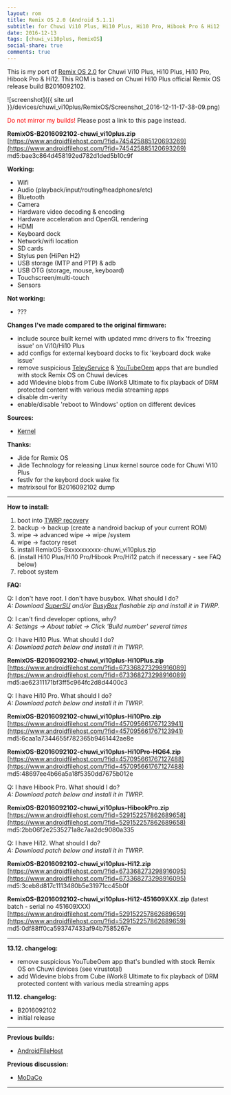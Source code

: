 ```yaml
---
layout: rom
title: Remix OS 2.0 (Android 5.1.1)
subtitle: for Chuwi Vi10 Plus, Hi10 Plus, Hi10 Pro, Hibook Pro & Hi12
date: 2016-12-13
tags: [chuwi_vi10plus, RemixOS]
social-share: true
comments: true
---
```


This is my port of [Remix OS 2.0](http://www.jide.com/remixos) for Chuwi Vi10 Plus, Hi10 Plus, Hi10 Pro, Hibook Pro & Hi12. This ROM is based on Chuwi Hi10 Plus official Remix OS release build B2016092102.

![screenshot]({{ site.url }}/devices/chuwi_vi10plus/RemixOS/Screenshot_2016-12-11-17-38-09.png)

<span style="color:#FF0000;">Do not mirror my builds!</span> Please post a link to this page instead.

**RemixOS-B2016092102-chuwi_vi10plus.zip**  
[https://www.androidfilehost.com/?fid=745425885120693269](https://www.androidfilehost.com/?fid=745425885120693269)  
md5:bae3c864d458192ed782d1ded5b10c9f

**Working:**

- Wifi
- Audio (playback/input/routing/headphones/etc)
- Bluetooth
- Camera
- Hardware video decoding & encoding
- Hardware acceleration and OpenGL rendering
- HDMI
- Keyboard dock
- Network/wifi location
- SD cards
- Stylus pen (HiPen H2)
- USB storage (MTP and PTP) & adb
- USB OTG (storage, mouse, keyboard)
- Touchscreen/multi-touch
- Sensors

**Not working:**

- ???

**Changes I've made compared to the original firmware:**

- include source built kernel with updated mmc drivers to fix 'freezing issue' on Vi10/Hi10 Plus
- add configs for external keyboard docks to fix 'keyboard dock wake issue'
- remove suspicious [TeleyService](https://www.virustotal.com/en/file/15932aa7ce6a40bff85a09697bff15f0eb5d3d420b3ca7c237042275cf3a44af/analysis/1481196805/) & [YouTubeOem](https://www.virustotal.com/en/file/d9a120506f4a1df8f763829be44a1b3d7aa2ffff8e48d6415dd1b36c3f1f9dec/analysis/1481630439/) apps that are bundled with stock Remix OS on Chuwi devices
- add Widevine blobs from Cube iWork8 Ultimate to fix playback of DRM protected content with various media streaming apps
- disable dm-verity
- enable/disable 'reboot to Windows' option on different devices

**Sources:**

- [Kernel](https://github.com/CM-CHT/android_kernel_intel_cherrytrail/tree/lollipop)

**Thanks:**

- Jide for Remix OS
- Jide Technology for releasing Linux kernel source code for Chuwi Vi10 Plus
- festlv for the keybord dock wake fix
- matrixsoul for B2016092102 dump

----

**How to install:**

1. boot into [TWRP recovery](/devices/chuwi_vi10plus/TWRP)
2. backup -> backup (create a nandroid backup of your current ROM)
3. wipe -> advanced wipe -> wipe /system
4. wipe -> factory reset
5. install RemixOS-Bxxxxxxxxxx-chuwi_vi10plus.zip
6. (install Hi10 Plus/Hi10 Pro/Hibook Pro/Hi12 patch if necessary - see FAQ below)
7. reboot system

**FAQ:**

Q: I don't have root. I don't have busybox. What should I do?  
*A: Download [SuperSU](http://download.chainfire.eu/supersu-stable) and/or [BusyBox](http://forum.xda-developers.com/attachment.php?attachmentid=3932008&d=1478780582) flashable zip and install it in TWRP.*

Q: I can't find developer options, why?  
*A: Settings -> About tablet -> Click 'Build number' several times*

Q: I have Hi10 Plus. What should I do?  
*A: Download patch below and install it in TWRP.*

**RemixOS-B2016092102-chuwi_vi10plus-Hi10Plus.zip**  
[https://www.androidfilehost.com/?fid=673368273298916089](https://www.androidfilehost.com/?fid=673368273298916089)  
md5:ae62311171bf3ff5c964fc2d8d4400c3

Q: I have Hi10 Pro. What should I do?  
*A: Download patch below and install it in TWRP.*

**RemixOS-B2016092102-chuwi_vi10plus-Hi10Pro.zip**  
[https://www.androidfilehost.com/?fid=457095661767123941](https://www.androidfilehost.com/?fid=457095661767123941)  
md5:6caa1a7344655f782365b9461442ae8e

**RemixOS-B2016092102-chuwi_vi10plus-Hi10Pro-HQ64.zip**  
[https://www.androidfilehost.com/?fid=457095661767127488](https://www.androidfilehost.com/?fid=457095661767127488)  
md5:48697ee4b66a5a18f5350dd7675b012e

Q: I have Hibook Pro. What should I do?  
*A: Download patch below and install it in TWRP.*

**RemixOS-B2016092102-chuwi_vi10plus-HibookPro.zip**  
[https://www.androidfilehost.com/?fid=529152257862689658](https://www.androidfilehost.com/?fid=529152257862689658)  
md5:2bb06f2e2535271a8c7aa2dc9080a335

Q: I have Hi12. What should I do?  
*A: Download patch below and install it in TWRP.*

**RemixOS-B2016092102-chuwi_vi10plus-Hi12.zip**  
[https://www.androidfilehost.com/?fid=673368273298916095](https://www.androidfilehost.com/?fid=673368273298916095)  
md5:3ceb8d817c1113480b5e31971cc45b0f

**RemixOS-B2016092102-chuwi_vi10plus-Hi12-451609XXX.zip** (latest batch - serial no 451609XXX)  
[https://www.androidfilehost.com/?fid=529152257862689659](https://www.androidfilehost.com/?fid=529152257862689659)  
md5:0df88ff0ca593747433af94b7585267e

----

**13.12. changelog:**

- remove suspicious YouTubeOem app that's bundled with stock Remix OS on Chuwi devices (see virustotal)
- add Widevine blobs from Cube iWork8 Ultimate to fix playback of DRM protected content with various media streaming apps

**11.12. changelog:**

- B2016092102
- initial release

----

**Previous builds:**

- [AndroidFileHost](https://www.androidfilehost.com/?w=files&flid=133629)

**Previous discussion:**

- [MoDaCo](http://www.modaco.com/forums/topic/378166-remix-os-20/)

----
